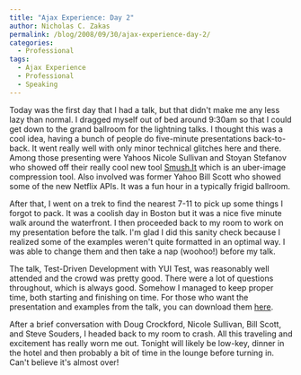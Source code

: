 ```yaml
---
title: "Ajax Experience: Day 2"
author: Nicholas C. Zakas
permalink: /blog/2008/09/30/ajax-experience-day-2/
categories:
  - Professional
tags:
  - Ajax Experience
  - Professional
  - Speaking
---
```

Today was the first day that I had a talk, but that didn't make me any less lazy than normal. I dragged myself out of bed around 9:30am so that I could get down to the grand ballroom for the lightning talks. I thought this was a cool idea, having a bunch of people do five-minute presentations back-to-back. It went really well with only minor technical glitches here and there. Among those presenting were Yahoos Nicole Sullivan and Stoyan Stefanov who showed off their really cool new tool [Smush.It][1] which is an uber-image compression tool. Also involved was former Yahoo Bill Scott who showed some of the new Netflix APIs. It was a fun hour in a typically frigid ballroom.

After that, I went on a trek to find the nearest 7-11 to pick up some things I forgot to pack. It was a coolish day in Boston but it was a nice five minute walk around the waterfront. I then proceeded back to my room to work on my presentation before the talk. I'm glad I did this sanity check because I realized some of the examples weren't quite formatted in an optimal way. I was able to change them and then take a nap (woohoo!) before my talk.

The talk, Test-Driven Development with YUI Test, was reasonably well attended and the crowd was pretty good. There were a lot of questions throughout, which is always good. Somehow I managed to keep proper time, both starting and finishing on time. For those who want the presentation and examples from the talk, you can download them [here][2].

After a brief conversation with Doug Crockford, Nicole Sullivan, Bill Scott, and Steve Souders, I headed back to my room to crash. All this traveling and excitement has really worn me out. Tonight will likely be low-key, dinner in the hotel and then probably a bit of time in the lounge before turning in. Can't believe it's almost over!

 [1]: http://smushit.com/
 [2]: /images/posts/2008/09/tae-test-driven-development-with-yui-test.zip
